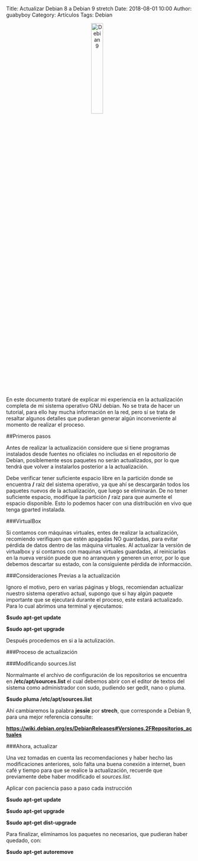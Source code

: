 Title: Actualizar Debian 8 a Debian 9 stretch
Date: 2018-08-01 10:00
Author: guabyboy
Category: Artículos
Tags: Debian

<center>
<img class="img-responsive" style="width:25%;height:auto;margin-right:12px;" src="{attach}2018-08-02-ActualizarDebian/Debian9.jpeg" alt="Debian 9" width="65" height="50">

</center>
<br />


En este documento trataré de explicar mi experiencia en la actualización completa de mi sistema operativo GNU debian. No se trata de hacer un tutorial, para ello hay mucha información en la red, pero sí se trata de resaltar algunos detalles que  pudieran generar algún inconveniente al momento de realizar el proceso.

<!-- break --> 



##Primeros pasos


Antes de realizar la actualización considere que si tiene programas instalados desde fuentes no oficiales no incliudas en el repositorio de Debian, posiblemente esos paquetes no serán actualizados, por lo que tendrá que volver a instalarlos posterior a la actualización. 

Debe verificar tener suficiente espacio libre en la partición donde se encuentra **/** raíz del sistema operativo, ya que ahí se descargarán todos los paquetes nuevos de la actualización, que luego se eliminarán. De no tener suficiente espacio, modifique la partición **/** raíz para que aumente el espacio disponible. Esto lo podemos hacer con una distribución en vivo que tenga gparted instalada. 


###VirtualBox

Si contamos con máquinas  virtuales, entes de realizar la actualización, recomiendo verifiquen que estén apagadas NO guardadas, para evitar pérdida de datos dentro de las máquina virtuales. Al actualizar la versión de virtualbox y si contamos con maquinas virtuales guardadas, al reiniciarlas en la nueva versión puede que no arranquen y generen un error, por lo que debemos descartar su estado, con la consiguiente pérdida de informacción.


###Consideraciones Previas a la actualización



Ignoro el motivo, pero en varias páginas y blogs, recomiendan actualizar nuestro sistema operativo actual, supongo que si hay algún paquete importante que se ejecutará durante el proceso, este estará actualizado. Para lo cual abrimos una terminal y ejecutamos:

__$sudo apt-get update__

__$sudo apt-get upgrade__

Después procedemos en si a la actulización.




###Proceso de actualización



###Modificando sources.list

Normalmante el archivo de configuración de los repositorios se encuentra en **/etc/apt/sources.list** el cual debemos abrir con el editor de textos del sistema como administrador con sudo, pudiendo ser gedit, nano o pluma.

__$sudo pluma /etc/apt/sources.list__

Ahí cambiaremos la palabra **jessie** por **strech**, que corresponde a Debian 9, para una mejor referencia consulte:

__https://wiki.debian.org/es/DebianReleases#Versiones.2FRepositorios_actuales__


###Ahora, actualizar

Una vez tomadas en cuenta las recomendaciones y haber hecho las modificaciones anteriores, solo falta una buena conexión a internet, buen café y tiempo para que se realice la actualización, recuerde que previamente debe haber modificado el *sources.list*.

Aplicar con paciencia paso a paso cada instrucción 

__$sudo apt-get update__

__$sudo apt-get upgrade__

__$sudo apt-get dist-upgrade__

Para finalizar, eliminamos los paquetes no necesarios, que pudieran haber quedado, con:

__$sudo apt-get autoremove__









